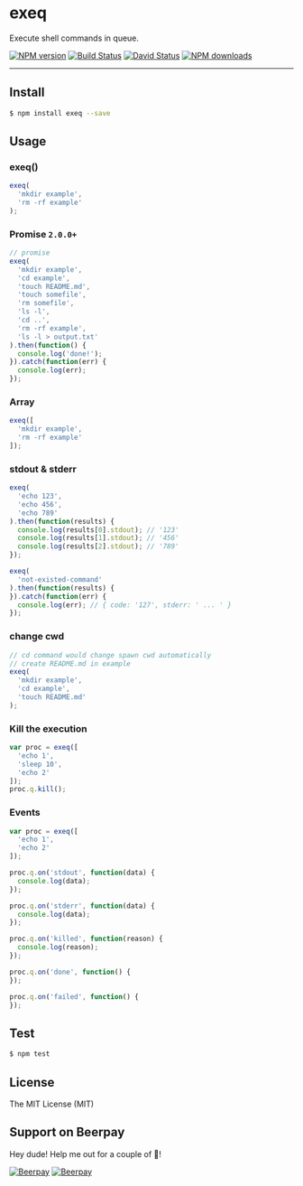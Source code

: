 # exeq

Execute shell commands in queue.

[![NPM version](https://img.shields.io/npm/v/exeq.svg?style=flat)](https://npmjs.org/package/exeq)
[![Build Status](https://img.shields.io/travis/afc163/exeq.svg?style=flat)](https://travis-ci.org/afc163/exeq)
[![David Status](https://img.shields.io/david/afc163/exeq.svg?style=flat)](https://david-dm.org/afc163/exeq)
[![NPM downloads](http://img.shields.io/npm/dm/exeq.svg?style=flat)](https://npmjs.org/package/exeq)

---

## Install

```bash
$ npm install exeq --save
```

## Usage

### exeq()

```js
exeq(
  'mkdir example',
  'rm -rf example'
);
```

### Promise `2.0.0+`

```js
// promise
exeq(
  'mkdir example',
  'cd example',
  'touch README.md',
  'touch somefile',
  'rm somefile',
  'ls -l',
  'cd ..',
  'rm -rf example',
  'ls -l > output.txt'
).then(function() {
  console.log('done!');
}).catch(function(err) {
  console.log(err);
});
```

### Array

```js
exeq([
  'mkdir example',
  'rm -rf example'
]);
```

### stdout & stderr

```js
exeq(
  'echo 123',
  'echo 456',
  'echo 789'
).then(function(results) {
  console.log(results[0].stdout); // '123'
  console.log(results[1].stdout); // '456'
  console.log(results[2].stdout); // '789'
});
```

```js
exeq(
  'not-existed-command'
).then(function(results) {
}).catch(function(err) {
  console.log(err); // { code: '127', stderr: ' ... ' }
});
```

### change cwd

```js
// cd command would change spawn cwd automatically
// create README.md in example
exeq(
  'mkdir example',
  'cd example',
  'touch README.md'
);
```

### Kill the execution

```js
var proc = exeq([
  'echo 1',
  'sleep 10',
  'echo 2'
]);
proc.q.kill();
```

### Events

```js
var proc = exeq([
  'echo 1',
  'echo 2'
]);

proc.q.on('stdout', function(data) {
  console.log(data);
});

proc.q.on('stderr', function(data) {
  console.log(data);
});

proc.q.on('killed', function(reason) {
  console.log(reason);
});

proc.q.on('done', function() {
});

proc.q.on('failed', function() {
});
```

## Test

```bash
$ npm test
```

## License

The MIT License (MIT)

## Support on Beerpay
Hey dude! Help me out for a couple of :beers:!

[![Beerpay](https://beerpay.io/afc163/exeq/badge.svg?style=beer-square)](https://beerpay.io/afc163/exeq)  [![Beerpay](https://beerpay.io/afc163/exeq/make-wish.svg?style=flat-square)](https://beerpay.io/afc163/exeq?focus=wish)

